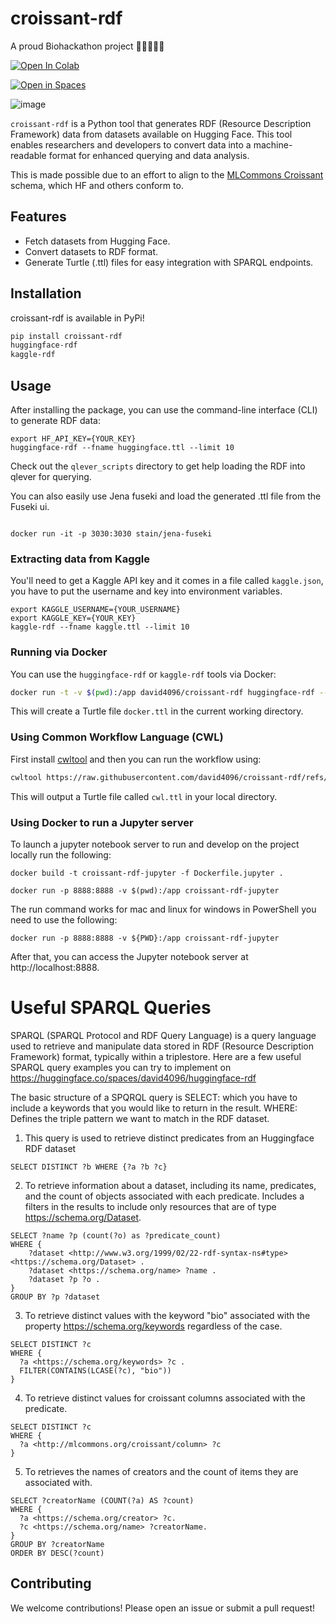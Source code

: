 # croissant-rdf

A proud Biohackathon project 🧑‍💻🧬👩‍💻

<a target="_blank" href="https://colab.research.google.com/github/david4096/croissant-rdf/blob/main/example.ipynb">
  <img src="https://colab.research.google.com/assets/colab-badge.svg" alt="Open In Colab"/>
</a>

[![Open in Spaces](https://huggingface.co/datasets/huggingface/badges/resolve/main/open-in-hf-spaces-sm-dark.svg)](https://huggingface.co/spaces/david4096/huggingface-rdf)

![image](https://github.com/user-attachments/assets/444fe9e9-0838-4f67-be7b-0f22a0789817)


`croissant-rdf` is a Python tool that generates RDF (Resource Description Framework) data from datasets available on Hugging Face. This tool enables researchers and developers to convert data into a machine-readable format for enhanced querying and data analysis.

This is made possible due to an effort to align to the [MLCommons Croissant](https://github.com/mlcommons/croissant) schema, which HF and others conform to.

## Features

- Fetch datasets from Hugging Face.
- Convert datasets to RDF format.
- Generate Turtle (.ttl) files for easy integration with SPARQL endpoints.

## Installation

croissant-rdf is available in PyPi!

```bash
pip install croissant-rdf
huggingface-rdf
kaggle-rdf
```

## Usage

After installing the package, you can use the command-line interface (CLI) to generate RDF data:

```
export HF_API_KEY={YOUR_KEY}
huggingface-rdf --fname huggingface.ttl --limit 10

```

Check out the `qlever_scripts` directory to get help loading the RDF into qlever for querying.

You can also easily use Jena fuseki and load the generated .ttl file from the Fuseki ui.

```

docker run -it -p 3030:3030 stain/jena-fuseki

```
### Extracting data from Kaggle
You'll need to get a Kaggle API key and it comes in a file called `kaggle.json`, you have to put the username and key into environment variables.

```
export KAGGLE_USERNAME={YOUR_USERNAME}
export KAGGLE_KEY={YOUR_KEY}
kaggle-rdf --fname kaggle.ttl --limit 10
```

### Running via Docker

You can use the `huggingface-rdf` or `kaggle-rdf` tools via Docker:

```bash
docker run -t -v $(pwd):/app david4096/croissant-rdf huggingface-rdf --fname docker.ttl
```

This will create a Turtle file `docker.ttl` in the current working directory.

### Using Common Workflow Language (CWL)

First install [cwltool](https://www.commonwl.org/user_guide/introduction/prerequisites.html) and then you can run the workflow using:

```bash
cwltool https://raw.githubusercontent.com/david4096/croissant-rdf/refs/heads/main/workflows/huggingface-rdf.cwl --fname cwl.ttl --limit 5
```

This will output a Turtle file called `cwl.ttl` in your local directory.

### Using Docker to run a Jupyter server
To launch a jupyter notebook server to run and develop on the project locally run the following:

```
docker build -t croissant-rdf-jupyter -f Dockerfile.jupyter .

docker run -p 8888:8888 -v $(pwd):/app croissant-rdf-jupyter
```
The run command works for mac and linux for windows in PowerShell you need to use the following:
```
docker run -p 8888:8888 -v ${PWD}:/app croissant-rdf-jupyter
```

After that, you can access the Jupyter notebook server at http://localhost:8888.

# Useful SPARQL Queries

SPARQL (SPARQL Protocol and RDF Query Language) is a query language used to retrieve and manipulate data stored in RDF (Resource Description Framework) format, typically within a triplestore. Here are a few useful SPARQL query examples you can try to implement on https://huggingface.co/spaces/david4096/huggingface-rdf

The basic structure of a SPQRQL query is SELECT: which you have to include a keywords that you would like to return in the result.
WHERE: Defines the triple pattern we want to match in the RDF dataset.

1. This query is used to retrieve distinct predicates from an Huggingface RDF dataset

```sparql
SELECT DISTINCT ?b WHERE {?a ?b ?c}
```

2. To retrieve information about a dataset, including its name, predicates, and the count of objects associated with each predicate. Includes a filters in the results to include only resources that are of type <https://schema.org/Dataset>.

```sparql
SELECT ?name ?p (count(?o) as ?predicate_count)
WHERE {
    ?dataset <http://www.w3.org/1999/02/22-rdf-syntax-ns#type> <https://schema.org/Dataset> .
    ?dataset <https://schema.org/name> ?name .
    ?dataset ?p ?o .
}
GROUP BY ?p ?dataset
```

3. To retrieve distinct values with the keyword "bio" associated with the property <https://schema.org/keywords> regardless of the case.

```sparql
SELECT DISTINCT ?c 
WHERE {
  ?a <https://schema.org/keywords> ?c .
  FILTER(CONTAINS(LCASE(?c), "bio"))
}
```

4. To retrieve distinct values for croissant columns associated with the predicate.

```sparql
SELECT DISTINCT ?c 
WHERE {
  ?a <http://mlcommons.org/croissant/column> ?c
}
```

5. To retrieves the names of creators and the count of items they are associated with.

```sparql
SELECT ?creatorName (COUNT(?a) AS ?count)
WHERE {
  ?a <https://schema.org/creator> ?c.
  ?c <https://schema.org/name> ?creatorName.
}
GROUP BY ?creatorName
ORDER BY DESC(?count)
```

## Contributing

We welcome contributions! Please open an issue or submit a pull request!

